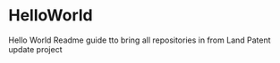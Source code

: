 # HelloWorld
Hello World Readme guide tto bring all repositories in from Land Patent update project
